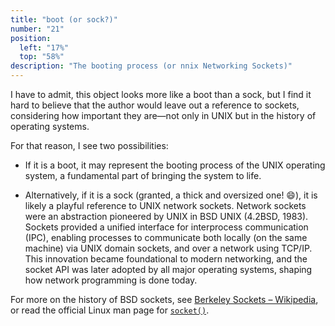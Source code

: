 ```yaml
---
title: "boot (or sock?)"
number: "21"
position:
  left: "17%"
  top: "58%"
description: "The booting process (or nnix Networking Sockets)"
---
```


I have to admit, this object looks more like a boot than a sock, but I find it
hard to believe that the author would leave out a reference to sockets,
considering how important they are—not only in UNIX but in the history of
operating systems.  

For that reason, I see two possibilities:


- If it is a boot, it may represent the booting process of the UNIX operating
system, a fundamental part of bringing the system to life.

- Alternatively, if it is a sock (granted, a thick and oversized one! 😄), it
is likely a playful reference to UNIX network sockets.  Network sockets were an
abstraction pioneered by UNIX in BSD UNIX (4.2BSD, 1983).  Sockets provided a
unified interface for interprocess communication (IPC), enabling processes to
communicate both locally (on the same machine) via UNIX domain sockets, and
over a network using TCP/IP.  This innovation became foundational to modern
networking, and the socket API was later adopted by all major operating
systems, shaping how network programming is done today.

For more on the history of BSD sockets, see [Berkeley Sockets –
Wikipedia](https://en.wikipedia.org/wiki/Berkeley_sockets), or read the
official Linux man page for
[`socket()`](https://man7.org/linux/man-pages/man2/socket.2.html).


